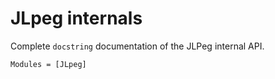# JLpeg internals

Complete `docstring` documentation of the JLPeg internal API.


```@autodocs
Modules = [JLpeg]
```
